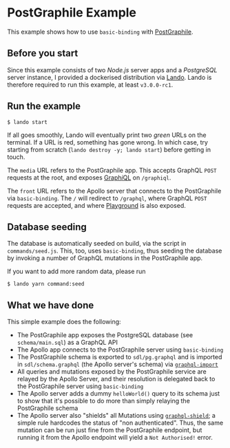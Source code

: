 # PostGraphile Example

This example shows how to use `basic-binding` with [PostGraphile](https://github.com/graphile/postgraphile).

## Before you start

Since this example consists of two _Node.js_ server apps and a _PostgreSQL_ server instance, I provided a dockerised distribution via [Lando](https://docs.devwithlando.io/). Lando is therefore required to run this example, at least `v3.0.0-rc1`.

## Run the example

```
$ lando start
```

If all goes smoothly, Lando will eventually print two _green_ URLs on the terminal. If a URL is red, something has gone wrong. In which case, try starting from scratch (`lando destroy -y; lando start`) before getting in touch.

The `media` URL refers to the PostGraphile app. This accepts GraphQL `POST` requests at the root, and exposes [Graph*i*QL](https://github.com/graphql/graphiql) on `/graphiql`.

The `front` URL refers to the Apollo server that connects to the PostGraphile via `basic-binding`. The `/` will redirect to `/graphql`, where GraphQL `POST` requests are accepted, and where [Playground](https://github.com/prisma/graphql-playground) is also exposed.

## Database seeding

The database is automatically seeded on build, via the script in `commands/seed.js`. This, too, uses `basic-binding`, thus seeding the database by invoking a number of GraphQL mutations in the PostGraphile app.

If you want to add more random data, please run

```
$ lando yarn command:seed
```

## What we have done

This simple example does the following:

- The PostGraphile app exposes the PostgreSQL database (see `schema/main.sql`) as a GraphQL API
- The Apollo app connects to the PostGraphile server using `basic-binding`
- The PostGraphile schema is exported to `sdl/pg.graphql` and is imported in `sdl/schema.graphql` (the Apollo server's schema) via [`graphql-import`](https://github.com/prisma/graphql-import)
- All queries and mutations exposed by the PostGraphile service are relayed by the Apollo Server, and their resolution is delegated back to the PostGraphile server using `basic-binding`
- The Apollo server adds a dummy `helloWorld()` query to its schema just to show that it's possible to do more than simply relaying the PostGraphile schema
- The Apollo server also "shields" all Mutations using [`graphql-shield`](https://github.com/maticzav/graphql-shield); a simple rule hardcodes the status of "non authenticated". Thus, the same mutation can be run just fine from the PostGraphile endpoint, but running it from the Apollo endpoint will yield a `Not Authorised!` error.
